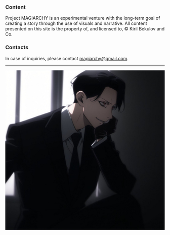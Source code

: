 ### Content
Project MAGIARCHY is an experimental venture with the long-term goal of creating a story through the use of visuals and narrative. All content presented on this site is the property of, and licensed to, © Kiril Bekulov and Co.

### Contacts
In case of inquiries, please contact magiarchy@gmail.com.

---

![Kiril Bekulov](img/kiril-bekulov.jpg)